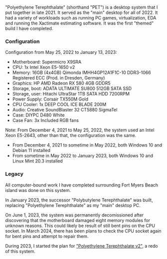 "Polyethylene Terephthalate" (shorthand "PET") is a desktop system that I put together in late 2021. It served as the "main" desktop for all of 2022. It had a variety of workloads such as running PC games, virtualization, EDA and running the Xactimate estimating software. It was the first "themed" build I have completed.

### Configuration

Configuration from May 25, 2022 to January 13, 2023:

- Motherboard: Supermicro X9SRA
- CPU: 1x Intel Xeon E5-1650 v2
- Memory: 16GB (4x4GB) Qimonda IMHH4GP12A1F1C-10 DDR3-1066 Registered ECC (Prod. in Dresden, Germany)
- Graphics: HP AMD Radeon RX 580 4GB GDDR5
- Storage, boot: ADATA ULTIMATE SU800 512GB SATA SSD
- Storage, user: Hitachi UltraStar 1TB SATA HDD 7200RPM
- Power Supply: Corsair TX550M Gold
- CPU Cooler: 1x DEEP COOL ICE BLADE 200M
- Audio: Creative SoundBlaster 32 CT5880 SigmaTel
- Case: DIYPC D480 White
- Case Fan: 3x Included RGB fans

Note: From December 4, 2021 to May 25, 2022, the system used an Intel Xeon E5-2643, other than that, the configuration was the same.

- From December 4, 2021 to sometime in May 2022, both Windows 10 and Debian 11 installed
- From sometime in May 2022 to January 2023, both Windows 10 and Linux Mint 20.3 installed

### Legacy
All computer-bound work I have completed surrounding Fort Myers Beach island was done on this system.

In January 2023, the successor "Polybutylene Terephthalate" was built, replacing "Polyethylene Terephthalate" as my "main" desktop PC.

On June 1, 2023, the system was permanently decomissioned after discovering that the motherboard damaged eight memory modules for unknown reasons. This could likely be result of still bent pins on the CPU socket. In March 2024, there has been plans to check the CPU socket again for bent pins and attempt to repair them.

During 2023, I started the plan for ["Polyethylene Terephthalate v2"](../pc_pet2/), a redo of this system.